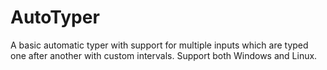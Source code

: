 # AutoTyper
A basic automatic typer with support for multiple inputs which are typed one after another with custom intervals. Support both Windows and Linux.
